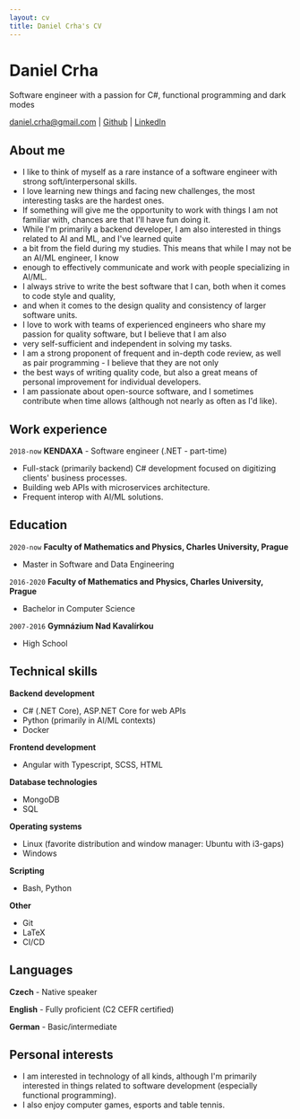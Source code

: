 ```yaml
---
layout: cv
title: Daniel Crha's CV
---
```

# Daniel Crha
Software engineer with a passion for C#, functional programming and dark modes

<div id="webaddress">
<a href="mailto:daniel.crha@gmail.com">daniel.crha@gmail.com</a>
| <a href="https://github.com/yawnston">Github</a>
| <a href="https://www.linkedin.com/in/daniel-crha">LinkedIn</a>
</div>

## About me

- I like to think of myself as a rare instance of a software engineer with
strong soft/interpersonal skills.
- I love learning new things and facing new challenges, the most interesting
tasks are the hardest ones.
- If something will give me the opportunity to
work with things I am not familiar with, chances are that I'll have fun doing it.
- While I'm primarily a backend developer, I am also interested in things
related to AI and ML, and I've learned quite
- a bit from the field during
my studies. This means that while I may not be an AI/ML engineer, I know
- enough to effectively communicate and work with people
specializing in AI/ML.
- I always strive to write the best software that I can, both when it comes to
code style and quality,
- and when it comes to the design quality and consistency of larger software units.
- I love to work with teams of experienced engineers who share my passion
for quality software, but I believe that I am also
- very self-sufficient and independent in solving my tasks.
- I am a strong proponent of frequent and in-depth code review, as well as
pair programming - I believe that they are not only
- the best ways of writing quality code, but also a great means of personal improvement
for individual developers.
- I am passionate about open-source software, and I sometimes contribute
when time allows (although not nearly as often as I'd like).

## Work experience

`2018-now`
__KENDAXA__ - Software engineer (.NET - part-time)

- Full-stack (primarily backend) C# development focused on digitizing clients'
business processes.
- Building web APIs with microservices architecture.
- Frequent interop with AI/ML solutions.

## Education

`2020-now`
__Faculty of Mathematics and Physics, Charles University, Prague__

- Master in Software and Data Engineering

`2016-2020`
__Faculty of Mathematics and Physics, Charles University, Prague__

- Bachelor in Computer Science

`2007-2016`
__Gymnázium Nad Kavalírkou__

- High School

## Technical skills

__Backend development__
- C# (.NET Core), ASP.NET Core for web APIs
- Python (primarily in AI/ML contexts)
- Docker

__Frontend development__
- Angular with Typescript, SCSS, HTML

__Database technologies__
- MongoDB
- SQL

__Operating systems__
- Linux (favorite distribution and window manager: Ubuntu with i3-gaps)
- Windows

__Scripting__
- Bash, Python

__Other__
- Git
- LaTeX
- CI/CD

## Languages

__Czech__ - Native speaker

__English__ - Fully proficient (C2 CEFR certified)

__German__ - Basic/intermediate

## Personal interests

- I am interested in technology of all kinds, although I'm primarily interested
in things related to software development (especially functional programming).
- I also enjoy computer games, esports and table tennis.

<!-- ### Footer

Last updated: 19 October 2020 -->


